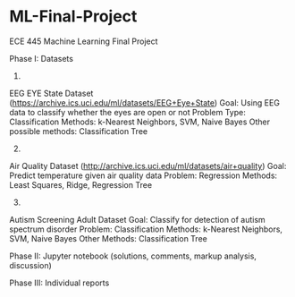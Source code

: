 # ML-Final-Project

ECE 445 Machine Learning Final Project


Phase I: Datasets

1)
EEG EYE State Dataset (https://archive.ics.uci.edu/ml/datasets/EEG+Eye+State)
Goal: Using EEG data to classify whether the eyes are open or not
Problem Type: Classification
Methods: k-Nearest Neighbors, SVM, Naive Bayes
Other possible methods: Classification Tree

2)
Air Quality Dataset (http://archive.ics.uci.edu/ml/datasets/air+quality)
Goal: Predict temperature given air quality data
Problem: Regression
Methods: Least Squares, Ridge, Regression Tree

3)
Autism Screening Adult Dataset
Goal: Classify for detection of autism spectrum disorder
Problem: Classification
Methods:  k-Nearest Neighbors, SVM, Naive Bayes
Other Methods: Classification Tree

Phase II: Jupyter notebook (solutions, comments,  markup analysis, discussion)

Phase III: Individual reports
